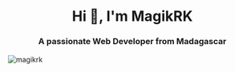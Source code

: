 <h1 align="center">Hi 👋, I'm MagikRK</h1>
<h3 align="center">A passionate Web Developer from Madagascar</h3>

<p>&nbsp;<img align="center" src="https://github-readme-stats.vercel.app/api?username=magikrk&show_icons=true&locale=en" alt="magikrk" /></p>
